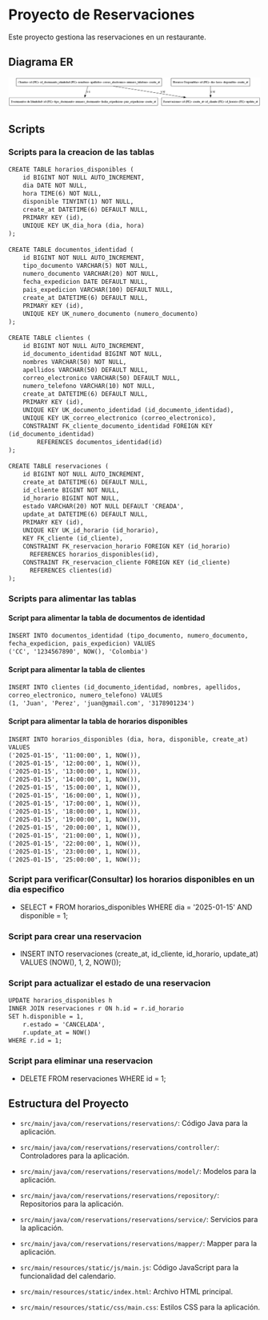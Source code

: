 # Proyecto de Reservaciones

Este proyecto gestiona las reservaciones en un restaurante.

## Diagrama ER

![Diagrama ER](diagrams/diagrama_er.png)


## Scripts

### Scripts para la creacion de las tablas
```
CREATE TABLE horarios_disponibles (
	id BIGINT NOT NULL AUTO_INCREMENT,
	dia DATE NOT NULL,
	hora TIME(6) NOT NULL,
	disponible TINYINT(1) NOT NULL,
	create_at DATETIME(6) DEFAULT NULL,
	PRIMARY KEY (id),
	UNIQUE KEY UK_dia_hora (dia, hora)
);

CREATE TABLE documentos_identidad (
	id BIGINT NOT NULL AUTO_INCREMENT,
	tipo_documento VARCHAR(5) NOT NULL,
	numero_documento VARCHAR(20) NOT NULL,
	fecha_expedicion DATE DEFAULT NULL,
	pais_expedicion VARCHAR(100) DEFAULT NULL,
	create_at DATETIME(6) DEFAULT NULL,
	PRIMARY KEY (id),
	UNIQUE KEY UK_numero_documento (numero_documento)
);

CREATE TABLE clientes (
	id BIGINT NOT NULL AUTO_INCREMENT,
	id_documento_identidad BIGINT NOT NULL,
	nombres VARCHAR(50) NOT NULL,
	apellidos VARCHAR(50) DEFAULT NULL,
	correo_electronico VARCHAR(50) DEFAULT NULL,
	numero_telefono VARCHAR(10) NOT NULL,
	create_at DATETIME(6) DEFAULT NULL,
	PRIMARY KEY (id),
	UNIQUE KEY UK_documento_identidad (id_documento_identidad),
	UNIQUE KEY UK_correo_electronico (correo_electronico),
	CONSTRAINT FK_cliente_documento_identidad FOREIGN KEY (id_documento_identidad)
		REFERENCES documentos_identidad(id)
);

CREATE TABLE reservaciones (
	id BIGINT NOT NULL AUTO_INCREMENT,
  	create_at DATETIME(6) DEFAULT NULL,
	id_cliente BIGINT NOT NULL,
	id_horario BIGINT NOT NULL,
	estado VARCHAR(20) NOT NULL DEFAULT 'CREADA',
	update_at DATETIME(6) DEFAULT NULL,
	PRIMARY KEY (id),
	UNIQUE KEY UK_id_horario (id_horario),
	KEY FK_cliente (id_cliente),
	CONSTRAINT FK_reservacion_horario FOREIGN KEY (id_horario) 
	  REFERENCES horarios_disponibles(id),
	CONSTRAINT FK_reservacion_cliente FOREIGN KEY (id_cliente)
	  REFERENCES clientes(id)
);
```

### Scripts para alimentar las tablas

#### Script para alimentar la tabla de documentos de identidad

```
INSERT INTO documentos_identidad (tipo_documento, numero_documento, fecha_expedicion, pais_expedicion) VALUES 
('CC', '1234567890', NOW(), 'Colombia')
```

#### Script para alimentar la tabla de clientes

```
INSERT INTO clientes (id_documento_identidad, nombres, apellidos, correo_electronico, numero_telefono) VALUES 
(1, 'Juan', 'Perez', 'juan@gmail.com', '3178901234')
```

#### Script para alimentar la tabla de horarios disponibles

```
INSERT INTO horarios_disponibles (dia, hora, disponible, create_at) VALUES
('2025-01-15', '11:00:00', 1, NOW()),
('2025-01-15', '12:00:00', 1, NOW()),
('2025-01-15', '13:00:00', 1, NOW()),
('2025-01-15', '14:00:00', 1, NOW()),
('2025-01-15', '15:00:00', 1, NOW()),
('2025-01-15', '16:00:00', 1, NOW()),
('2025-01-15', '17:00:00', 1, NOW()),
('2025-01-15', '18:00:00', 1, NOW()),
('2025-01-15', '19:00:00', 1, NOW()),
('2025-01-15', '20:00:00', 1, NOW()),
('2025-01-15', '21:00:00', 1, NOW()),
('2025-01-15', '22:00:00', 1, NOW()),
('2025-01-15', '23:00:00', 1, NOW()),
('2025-01-15', '25:00:00', 1, NOW());
```

### Script para verificar(Consultar) los horarios disponibles en un dia especifico

- SELECT * FROM horarios_disponibles WHERE dia = '2025-01-15' AND disponible = 1;

### Script para crear una reservacion

- INSERT INTO reservaciones (create_at, id_cliente, id_horario, update_at) VALUES (NOW(), 1, 2, NOW());

### Script para actualizar el estado de una reservacion
```
UPDATE horarios_disponibles h
INNER JOIN reservaciones r ON h.id = r.id_horario
SET h.disponible = 1,
    r.estado = 'CANCELADA',
    r.update_at = NOW()
WHERE r.id = 1;
```

### Script para eliminar una reservacion

- DELETE FROM reservaciones WHERE id = 1;

## Estructura del Proyecto

- `src/main/java/com/reservations/reservations/`: Código Java para la aplicación.
- `src/main/java/com/reservations/reservations/controller/`: Controladores para la aplicación.
- `src/main/java/com/reservations/reservations/model/`: Modelos para la aplicación.
- `src/main/java/com/reservations/reservations/repository/`: Repositorios para la aplicación.
- `src/main/java/com/reservations/reservations/service/`: Servicios para la aplicación.
- `src/main/java/com/reservations/reservations/mapper/`: Mapper para la aplicación.

- `src/main/resources/static/js/main.js`: Código JavaScript para la funcionalidad del calendario.
- `src/main/resources/static/index.html`: Archivo HTML principal.
- `src/main/resources/static/css/main.css`: Estilos CSS para la aplicación.

